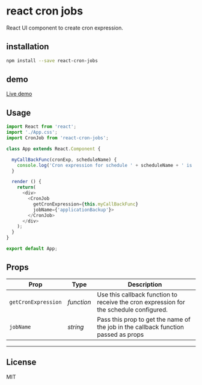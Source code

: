 # react cron jobs
React UI component to create cron expression.

## installation
```` bash
npm install --save react-cron-jobs
````
## demo
[Live demo](https://codesandbox.io/s/react-cron-jobs-demo-lzxwn)

## Usage

```javascript
import React from 'react';
import './App.css';
import CronJob from 'react-cron-jobs';

class App extends React.Component {

  myCallBackFunc(cronExp, scheduleName) {
    console.log('Cron expression for schedule ' + scheduleName + ' is ' + cronExp);
  }

  render () {
    return(
      <div>
        <CronJob
          getCronExpression={this.myCallBackFunc}
          jobName={'applicationBackup'}>
        </CronJob>
      </div>
    );
  }
}

export default App;
```

## Props

| Prop              | Type       | Description |
|-------------------|------------|-------------|
| `getCronExpression`         | _function_  | Use this callback function to receive the cron expression for the schedule configured.  |
| `jobName`  | _string_  | Pass this prop to get the name of the job in the callback function passed as props |
---

## License

MIT
